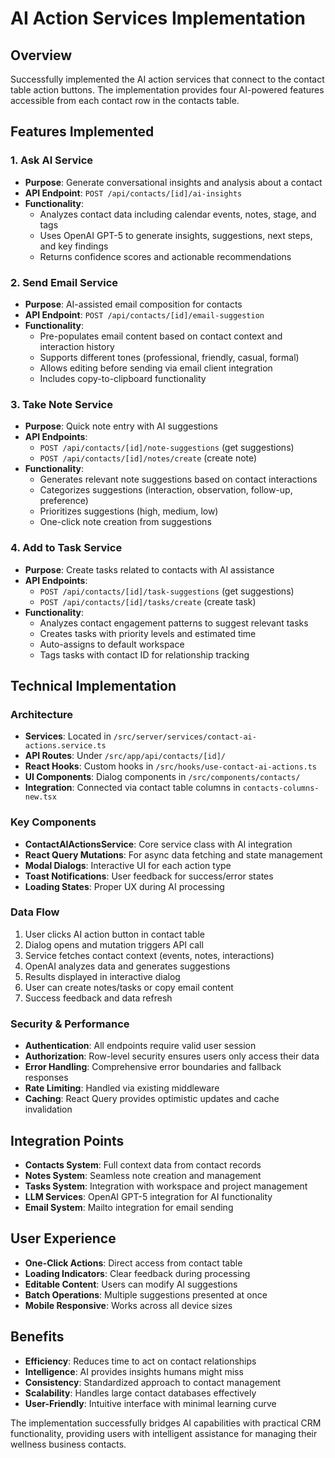 # AI Action Services Implementation

## Overview

Successfully implemented the AI action services that connect to the contact table action buttons. The implementation provides four AI-powered features accessible from each contact row in the contacts table.

## Features Implemented

### 1. Ask AI Service

- **Purpose**: Generate conversational insights and analysis about a contact
- **API Endpoint**: `POST /api/contacts/[id]/ai-insights`
- **Functionality**:
  - Analyzes contact data including calendar events, notes, stage, and tags
  - Uses OpenAI GPT-5 to generate insights, suggestions, next steps, and key findings
  - Returns confidence scores and actionable recommendations

### 2. Send Email Service

- **Purpose**: AI-assisted email composition for contacts
- **API Endpoint**: `POST /api/contacts/[id]/email-suggestion`
- **Functionality**:
  - Pre-populates email content based on contact context and interaction history
  - Supports different tones (professional, friendly, casual, formal)
  - Allows editing before sending via email client integration
  - Includes copy-to-clipboard functionality

### 3. Take Note Service

- **Purpose**: Quick note entry with AI suggestions
- **API Endpoints**:
  - `POST /api/contacts/[id]/note-suggestions` (get suggestions)
  - `POST /api/contacts/[id]/notes/create` (create note)
- **Functionality**:
  - Generates relevant note suggestions based on contact interactions
  - Categorizes suggestions (interaction, observation, follow-up, preference)
  - Prioritizes suggestions (high, medium, low)
  - One-click note creation from suggestions

### 4. Add to Task Service

- **Purpose**: Create tasks related to contacts with AI assistance
- **API Endpoints**:
  - `POST /api/contacts/[id]/task-suggestions` (get suggestions)
  - `POST /api/contacts/[id]/tasks/create` (create task)
- **Functionality**:
  - Analyzes contact engagement patterns to suggest relevant tasks
  - Creates tasks with priority levels and estimated time
  - Auto-assigns to default workspace
  - Tags tasks with contact ID for relationship tracking

## Technical Implementation

### Architecture

- **Services**: Located in `/src/server/services/contact-ai-actions.service.ts`
- **API Routes**: Under `/src/app/api/contacts/[id]/`
- **React Hooks**: Custom hooks in `/src/hooks/use-contact-ai-actions.ts`
- **UI Components**: Dialog components in `/src/components/contacts/`
- **Integration**: Connected via contact table columns in `contacts-columns-new.tsx`

### Key Components

- **ContactAIActionsService**: Core service class with AI integration
- **React Query Mutations**: For async data fetching and state management
- **Modal Dialogs**: Interactive UI for each action type
- **Toast Notifications**: User feedback for success/error states
- **Loading States**: Proper UX during AI processing

### Data Flow

1. User clicks AI action button in contact table
2. Dialog opens and mutation triggers API call
3. Service fetches contact context (events, notes, interactions)
4. OpenAI analyzes data and generates suggestions
5. Results displayed in interactive dialog
6. User can create notes/tasks or copy email content
7. Success feedback and data refresh

### Security & Performance

- **Authentication**: All endpoints require valid user session
- **Authorization**: Row-level security ensures users only access their data
- **Error Handling**: Comprehensive error boundaries and fallback responses
- **Rate Limiting**: Handled via existing middleware
- **Caching**: React Query provides optimistic updates and cache invalidation

## Integration Points

- **Contacts System**: Full context data from contact records
- **Notes System**: Seamless note creation and management
- **Tasks System**: Integration with workspace and project management
- **LLM Services**: OpenAI GPT-5 integration for AI functionality
- **Email System**: Mailto integration for email sending

## User Experience

- **One-Click Actions**: Direct access from contact table
- **Loading Indicators**: Clear feedback during processing
- **Editable Content**: Users can modify AI suggestions
- **Batch Operations**: Multiple suggestions presented at once
- **Mobile Responsive**: Works across all device sizes

## Benefits

- **Efficiency**: Reduces time to act on contact relationships
- **Intelligence**: AI provides insights humans might miss
- **Consistency**: Standardized approach to contact management
- **Scalability**: Handles large contact databases effectively
- **User-Friendly**: Intuitive interface with minimal learning curve

The implementation successfully bridges AI capabilities with practical CRM functionality, providing users with intelligent assistance for managing their wellness business contacts.
